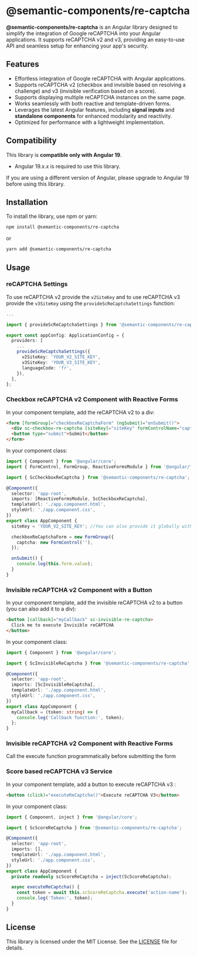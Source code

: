 # @semantic-components/re-captcha

**@semantic-components/re-captcha** is an Angular library designed to simplify the integration of Google reCAPTCHA into your Angular applications. It supports reCAPTCHA v2 and v3, providing an easy-to-use API and seamless setup for enhancing your app's security.

## Features

- Effortless integration of Google reCAPTCHA with Angular applications.
- Supports reCAPTCHA v2 (checkbox and invisible based on resolving a challenge) and v3 (invisible verification based on a score).
- Supports displaying multiple reCAPTCHA instances on the same page.
- Works seamlessly with both reactive and template-driven forms.
- Leverages the latest Angular features, including **signal inputs** and **standalone components** for enhanced modularity and reactivity.
- Optimized for performance with a lightweight implementation.

## Compatibility

This library is **compatible only with Angular 19**.

- Angular 19.x.x is required to use this library.

If you are using a different version of Angular, please upgrade to Angular 19 before using this library.

## Installation

To install the library, use npm or yarn:

```bash
npm install @semantic-components/re-captcha
```

or

```bash
yarn add @semantic-components/re-captcha
```

## Usage

### reCAPTCHA Settings

To use reCAPTCHA v2 provide the `v2SiteKey` and to use reCAPTCHA v3 provide the `v3SiteKey` using the `provideScReCaptchaSettings` function:

```typescript
...

import { provideScReCaptchaSettings } from '@semantic-components/re-captcha';

export const appConfig: ApplicationConfig = {
  providers: [
    ...
    provideScReCaptchaSettings({
      v2SiteKey: 'YOUR_V2_SITE_KEY',
      v3SiteKey: 'YOUR_V3_SITE_KEY',
      languageCode: 'fr',
    }),
  ],
};
```

### Checkbox reCAPTCHA v2 Component with Reactive Forms

In your component template, add the reCAPTCHA v2 to a div:

```html
<form [formGroup]="checkboxReCaptchaForm" (ngSubmit)="onSubmit()">
  <div sc-checkbox-re-captcha [siteKey]="siteKey" formControlName="captcha"></div>
  <button type="submit">Submit</button>
</form>
```

In your component class:

```typescript
import { Component } from '@angular/core';
import { FormControl, FormGroup, ReactiveFormsModule } from '@angular/forms';

import { ScCheckboxReCaptcha } from '@semantic-components/re-captcha';

@Component({
  selector: 'app-root',
  imports: [ReactiveFormsModule, ScCheckboxReCaptcha],
  templateUrl: './app.component.html',
  styleUrl: './app.component.css',
})
export class AppComponent {
  siteKey = 'YOUR_V2_SITE_KEY'; //You can also provide it globally with provideScReCaptchaSettings

  checkboxReCaptchaForm = new FormGroup({
    captcha: new FormControl(''),
  });

  onSubmit() {
    console.log(this.form.value);
  }
}
```

### Invisible reCAPTCHA v2 Component with a Button

In your component template, add the invisible reCAPTCHA v2 to a button (you can also add it to a div):

```html
<button [callback]="myCallback" sc-invisible-re-captcha>
  Click me to execute Invisible reCAPTCHA
</button>
```

In your component class:

```typescript
import { Component } from '@angular/core';

import { ScInvisibleReCaptcha } from '@semantic-components/re-captcha';

@Component({
  selector: 'app-root',
  imports: [ScInvisibleReCaptcha],
  templateUrl: './app.component.html',
  styleUrl: './app.component.css',
})
export class AppComponent {
  myCallback = (token: string) => {
    console.log('Callback function:', token);
  };
}
```

### Invisible reCAPTCHA v2 Component with Reactive Forms

Call the execute function programmatically before submitting the form

### Score based reCAPTCHA v3 Service

In your component template, add a button to execute reCAPTCHA v3 :

```html
<button (click)="executeReCaptcha()">Execute reCAPTCHA V3</button>
```

In your component class:

```typescript
import { Component, inject } from '@angular/core';

import { ScScoreReCaptcha } from '@semantic-components/re-captcha';

@Component({
  selector: 'app-root',
  imports: [],
  templateUrl: './app.component.html',
  styleUrl: './app.component.css',
})
export class AppComponent {
  private readonly scScoreReCaptcha = inject(ScScoreReCaptcha);

  async executeReCaptcha() {
    const token = await this.scScoreReCaptcha.execute('action-name');
    console.log('Token:', token);
  }
}
```

## License

This library is licensed under the MIT License. See the [LICENSE](../../LICENSE) file for details.
